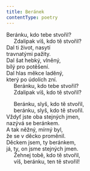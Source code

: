```yaml
---
title: Beránek
contentType: poetry
---
```


<section>

Beránku, kdo tebe stvořil?  
     Zdalipak víš, kdo tě stvořil?  
Dal ti život, nasytí  
travnatými pažity.  
Dal šat hebký, vlněný,  
bílý pro potěšení.  
Dal hlas měkce laděný,  
který po údolích zní.  
     Beránku, kdo tebe stvořil?  
     Zdalipak víš, kdo tě stvořil?

     Beránku, slyš, kdo tě stvořil,  
     beránku, slyš, kdo tě stvořil.  
Vždyť jste oba stejných jmen,  
nazývá se beránkem.  
A tak něžný, mírný byl,  
že se v děcko proměnil.  
Děckem jsem, ty beránkem,  
já, ty, on jsme stejných jmen.  
     Žehnej tobě, kdo tě stvořil,  
     víš, beránku, ten tě stvořil!

</section>
